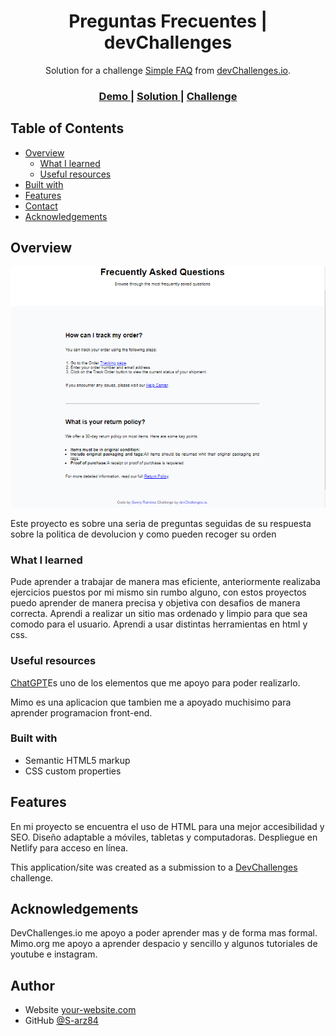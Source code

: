 <h1 align="center">Preguntas Frecuentes | devChallenges</h1>

<div align="center">
   Solution for a challenge <a href="https://devchallenges.io/challenge/simple-faq-challenge" target="_blank">Simple FAQ</a> from <a href="http://devchallenges.io" target="_blank">devChallenges.io</a>.
</div>

<div align="center">
  <h3>
    <a href="https://preguntas-frecuentes-sencillas.vercel.app">
      Demo
    </a>
    <span> | </span>
    <a href="https://preguntas-frecuentes-sencillas.vercel.app">
      Solution
    </a>
    <span> | </span>
    <a href="https://devchallenges.io/challenge/simple-faq-challenge">
      Challenge
    </a>
  </h3>
</div>


## Table of Contents

- [Overview](#overview)
  - [What I learned](#what-i-learned)
  - [Useful resources](#useful-resources)
- [Built with](#built-with)
- [Features](#features)
- [Contact](#contact)
- [Acknowledgements](#acknowledgements)

## Overview

![screenshot](Pagina_FAQ-devChallenges.png)

<p>Este proyecto es sobre una seria de preguntas seguidas de su respuesta sobre la politica de devolucion y como pueden recoger su orden</p>

### What I learned

<p>Pude aprender a trabajar de manera mas eficiente, anteriormente realizaba ejercicios puestos por mi mismo sin rumbo alguno, con estos proyectos puedo aprender de manera precisa y objetiva con desafios de manera correcta. Aprendi a realizar un sitio mas ordenado y limpio para que sea comodo para el usuario. Aprendi a usar distintas herramientas en html y css.</p> 

### Useful resources

<p><a href="https://chatgpt.com">ChatGPT</a>Es uno de los elementos que me apoyo para poder realizarlo.</p>
<p><a href="https://mimo.org"></a>Mimo es una aplicacion que tambien me a apoyado muchisimo para aprender programacion front-end.</p>

### Built with

- Semantic HTML5 markup
- CSS custom properties

## Features

En mi proyecto se encuentra el uso de HTML para una mejor accesibilidad y SEO. Diseño adaptable a móviles, tabletas y computadoras. Despliegue en Netlify para acceso en línea.

This application/site was created as a submission to a [DevChallenges](https://devchallenges.io/challenges-dashboard) challenge.

## Acknowledgements

DevChallenges.io me apoyo a poder aprender mas y de forma mas formal. Mimo.org me apoyo a aprender despacio y sencillo y algunos tutoriales de youtube e instagram.

## Author

- Website [your-website.com](https://preguntas-frecuentes-sencillas.vercel.app)
- GitHub [@S-arz84](https://github.com/S-arz84)